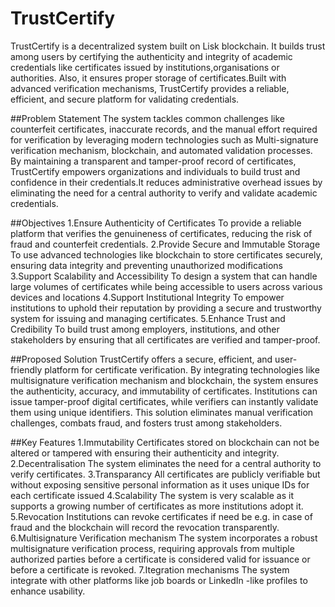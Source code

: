 # TrustCertify
TrustCertify is a decentralized system built on Lisk blockchain. It builds trust among users by certifying the authenticity and integrity of academic credentials like certificates issued by institutions,organisations or authorities. Also, it ensures proper storage of certificates.Built with advanced verification mechanisms, TrustCertify provides a reliable, efficient, and secure platform for validating credentials.

##Problem Statement
The system tackles common challenges like counterfeit certificates, inaccurate records, and the manual effort required for verification by leveraging modern technologies such as Multi-signature verification mechanism, blockchain, and automated validation processes. By maintaining a transparent and tamper-proof record of certificates, TrustCertify empowers organizations and individuals to build trust and confidence in their credentials.It reduces administrative overhead issues by eliminating the need for a central authority to verify and validate academic credentials.

##Objectives
1.Ensure Authenticity of Certificates
To provide a reliable platform that verifies the genuineness of certificates, reducing the risk of fraud and counterfeit credentials.
2.Provide Secure and Immutable Storage
To use advanced technologies like blockchain to store certificates securely, ensuring data integrity and preventing unauthorized modifications
3.Support Scalability and Accessibility
To design a system that can handle large volumes of certificates while being accessible to users across various devices and locations
4.Support Institutional Integrity
To empower institutions to uphold their reputation by providing a secure and trustworthy system for issuing and managing certificates.
5.Enhance Trust and Credibility
To build trust among employers, institutions, and other stakeholders by ensuring that all certificates are verified and tamper-proof.

##Proposed Solution
TrustCertify offers a secure, efficient, and user-friendly platform for certificate verification. By integrating technologies like multisignature verification mechanism and blockchain, the system ensures the authenticity, accuracy, and immutability of certificates. Institutions can issue tamper-proof digital certificates, while verifiers can instantly validate them using unique identifiers. This solution eliminates manual verification challenges, combats fraud, and fosters trust among stakeholders.

##Key Features
1.Immutability
Certificates stored on blockchain can not be altered or tampered with ensuring their authenticity and integrity.
2.Decentralisation
The system eliminates the need for a central authority to verify certificates.
3.Transparancy
All certificates are publicly verifiable but without exposing sensitive personal information as it uses unique IDs for each certificate issued
4.Scalability
The system is very scalable as it supports a growing number of certificates as more institutions adopt it.
5.Revocation
Institutions can revoke certificates if need be e.g. in case of fraud and the blockchain will record the revocation transparently.
6.Multisignature Verification mechanism
The system incorporates a robust multisignature verification process, requiring approvals from multiple authorized parties before a certificate is considered valid for issuance or before a certificate is revoked.
7.Itegration mechanisms
The system integrate with other platforms like job boards or LinkedIn -like profiles to enhance usability.
